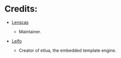# Credits:

- [Lenscas](github.com/lenscas/)
    - Maintainer.

- [Leifo](https://github.com/leafo)
    - Creator of etlua, the embedded template engine.